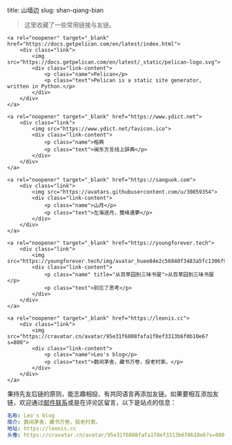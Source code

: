title: 山墙边
slug: shan-qiang-bian

> 这里收藏了一些常用链接与友链。

<div class="links">

    <a rel="noopener" target="_blank" href="https://docs.getpelican.com/en/latest/index.html">
        <div class="link">
            <img src="https://docs.getpelican.com/en/latest/_static/pelican-logo.svg">
            <div class="link-content">
                <p class="name">Pelican</p>
                <p class="text">Pelican is a static site generator, written in Python.</p>
            </div>
        </div>
    </a>

    <a rel="noopener" target="_blank" href="https://www.ydict.net">
        <div class="link">
            <img src="https://www.ydict.net/favicon.ico">
            <div class="link-content">
                <p class="name">榕典
                <p class="text">闽东方言线上辞典</p>
            </div>
        </div>
    </a>

    <a rel="noopener" target="_blank" href="https://sanguok.com">
        <div class="link">
            <img src="https://avatars.githubusercontent.com/u/30859354">
            <div class="link-content">
                <p class="name">山月</p>
                <p class="text">左海逐月，雙峰遺夢</p>
            </div>
        </div>
    </a>

    <a rel="noopener" target="_blank" href="https://youngforever.tech">
        <div class="link">
            <img src="https://youngforever.tech/img/avatar_huee84e2c56840f3483a5fc1306f905ef2_56463_288x288_fill_box_center_3.png">
            <div class="link-content">
                <p class="name" title="从百草园到三味书屋">从百草园到三味书屋</p>
                <p class="text">别忘了思考</p>
            </div>
        </div>
    </a>

    <a rel="noopener" target="_blank" href="https://leonis.cc">
        <div class="link">
            <img src="https://cravatar.cn/avatar/95e31f6808fafa1f8ef3313b6f0b10e6?s=800">
            <div class="link-content">
                <p class="name">Leo's blog</p>
                <p class="text">数间茅舍，藏书万卷，投老村家。</p>
            </div>
        </div>
    </a>
</div>

秉持先友后链的原则，能志趣相投、有共同语言再添加友链。如果要相互添加友链，欢迎通过[邮件联系](https://leonis/about.html)或是在评论区留言，以下是站点的信息：

```yaml
名称: Leo's blog
简介: 数间茅舍，藏书万卷，投老村家。
地址: https://leonis.cc
头像: https://cravatar.cn/avatar/95e31f6808fafa1f8ef3313b6f0b10e6?s=800
```